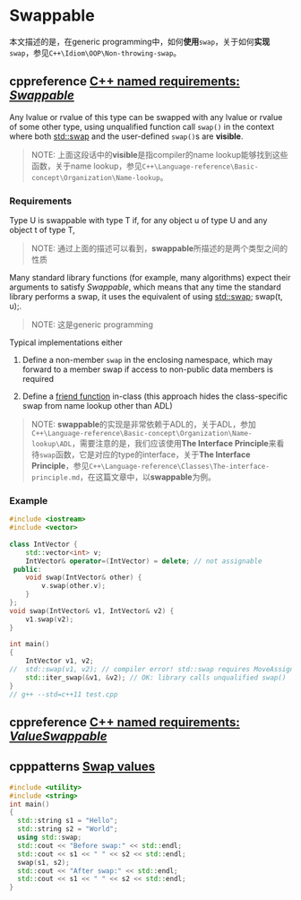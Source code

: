 # Swappable

本文描述的是，在generic programming中，如何**使用**`swap`，关于如何**实现**`swap`，参见`C++\Idiom\OOP\Non-throwing-swap`。

## cppreference [C++ named requirements: *Swappable*](https://en.cppreference.com/w/cpp/named_req/Swappable)

Any lvalue or rvalue of this type can be swapped with any lvalue or rvalue of some other type, using unqualified function call `swap()` in the context where both [std::swap](https://en.cppreference.com/w/cpp/algorithm/swap) and the user-defined `swap()`s are **visible**.

> NOTE: 上面这段话中的**visible**是指compiler的name lookup能够找到这些函数，关于name lookup，参见`C++\Language-reference\Basic-concept\Organization\Name-lookup`。

### Requirements

Type U is swappable with type T if, for any object u of type U and any object t of type T,

> NOTE: 通过上面的描述可以看到，**swappable**所描述的是两个类型之间的性质



Many standard library functions (for example, many algorithms) expect their arguments to satisfy *Swappable*, which means that any time the standard library performs a swap, it uses the equivalent of using [std::swap](http://en.cppreference.com/w/cpp/algorithm/swap); swap(t, u);.

> NOTE: 这是generic programming

Typical implementations either

1) Define a non-member `swap` in the enclosing namespace, which may forward to a member swap if access to non-public data members is required

2) Define a [friend function](https://en.cppreference.com/w/cpp/language/friend) in-class (this approach hides the class-specific swap from name lookup other than ADL)

> NOTE: **swappable**的实现是非常依赖于ADL的，关于ADL，参加`C++\Language-reference\Basic-concept\Organization\Name-lookup\ADL`，需要注意的是，我们应该使用**The Interface Principle**来看待`swap`函数，它是对应的type的interface，关于**The Interface Principle**，参见`C++\Language-reference\Classes\The-interface-principle.md`，在这篇文章中，以**swappable**为例。

### Example

```c++
#include <iostream>
#include <vector>
 
class IntVector {
    std::vector<int> v;
    IntVector& operator=(IntVector) = delete; // not assignable
 public:
    void swap(IntVector& other) {
        v.swap(other.v);
    }
};
void swap(IntVector& v1, IntVector& v2) {
    v1.swap(v2);
}
 
int main()
{
    IntVector v1, v2;
//  std::swap(v1, v2); // compiler error! std::swap requires MoveAssignable
    std::iter_swap(&v1, &v2); // OK: library calls unqualified swap()
}
// g++ --std=c++11 test.cpp 
```



## cppreference [C++ named requirements: *ValueSwappable*](https://en.cppreference.com/w/cpp/named_req/ValueSwappable)





## cpppatterns [Swap values](https://cpppatterns.com/patterns/swap-values.html)



```c++
#include <utility>
#include <string>
int main()
{
  std::string s1 = "Hello";
  std::string s2 = "World";
  using std::swap;
  std::cout << "Before swap:" << std::endl;
  std::cout << s1 << " " << s2 << std::endl;
  swap(s1, s2);
  std::cout << "After swap:" << std::endl;
  std::cout << s1 << " " << s2 << std::endl;
}
```

